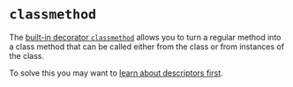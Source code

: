 # `classmethod`

The [built-in decorator `classmethod`](https://docs.python.org/3/library/functions.html#classmethod) allows you to turn a regular method into a class method that can be called either from the class or from instances of the class.

To solve this you may want to [learn about descriptors first](https://mathspp.com/blog/pydonts/descriptors).
